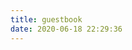 ```yaml
---
title: guestbook
date: 2020-06-18 22:29:36
---
```


 <div class="ds-recent-visitors" data-num-items="28" data-avatar-size="42" id="ds-recent-visitors"></div>

